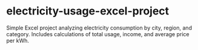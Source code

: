 # electricity-usage-excel-project
 Simple Excel project analyzing electricity consumption by city, region, and category. Includes calculations of total usage, income, and average price per kWh.
